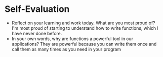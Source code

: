 # Self-Evaluation

- Reflect on your learning and work today. What are you most proud of?
I'm most proud of starting to understand how to write functions, which I have never done before.
- In your own words, why are functions a powerful tool in our applications?
They are powerful because you can write them once and call them as many times as you need in your program